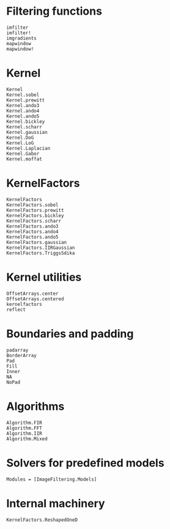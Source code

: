 # Filtering functions

```@docs
imfilter
imfilter!
imgradients
mapwindow
mapwindow!
```

# Kernel

```@docs
Kernel
Kernel.sobel
Kernel.prewitt
Kernel.ando3
Kernel.ando4
Kernel.ando5
Kernel.bickley
Kernel.scharr
Kernel.gaussian
Kernel.DoG
Kernel.LoG
Kernel.Laplacian
Kernel.Gabor
Kernel.moffat
```

# KernelFactors

```@docs
KernelFactors
KernelFactors.sobel
KernelFactors.prewitt
KernelFactors.bickley
KernelFactors.scharr
KernelFactors.ando3
KernelFactors.ando4
KernelFactors.ando5
KernelFactors.gaussian
KernelFactors.IIRGaussian
KernelFactors.TriggsSdika
```

# Kernel utilities

```@docs
OffsetArrays.center
OffsetArrays.centered
kernelfactors
reflect
```

# Boundaries and padding

```@docs
padarray
BorderArray
Pad
Fill
Inner
NA
NoPad
```

# Algorithms

```@docs
Algorithm.FIR
Algorithm.FFT
Algorithm.IIR
Algorithm.Mixed
```

# Solvers for predefined models

```@autodocs
Modules = [ImageFiltering.Models]
```

# Internal machinery

```@docs
KernelFactors.ReshapedOneD
```
